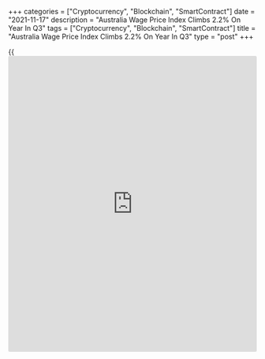+++
categories = ["Cryptocurrency", "Blockchain", "SmartContract"]
date = "2021-11-17"
description = "Australia Wage Price Index Climbs 2.2% On Year In Q3"
tags = ["Cryptocurrency", "Blockchain", "SmartContract"]
title = "Australia Wage Price Index Climbs 2.2% On Year In Q3"
type = "post"
+++

{{<iframe id="large-banner" src="https://www.bounty.group/#slide=26.0" width="100%" height="600" scrolling="no" style="border: 0px solid rgb(216, 221, 230); border-radius: 3px;">}}

The wage price index in Australia was up 2.2 percent on year in the
third quarter of 2021, the Australian Bureau of Statistics said on
Wednesday.

That was in line with expectations and was up from 1.7 percent in the
three months prior.

On a seasonally adjusted quarterly basis, wages grew 0.6 percent on
quarter - beating forecasts for an increase of 0.5 percent and
accelerating from 0.4 percent in the second quarter.

Private sector wages were up 0.6 percent on quarter and 2.4 percent on
year, while public sector wages gained 0.5 percent on quarter and 1.7
percent on year.

For comments and feedback [contact](https://www.playgroundfx.com/contact/): editorial@rtt[news](https://www.letsplayfx.com/blog/forex-news-website/).com

[Economic News][1]

 **What parts of the world are seeing the best (and worst) economic
performances lately? Click[here][2] to check out our [Econ Scorecard][2]
and find out! See up-to-the-moment [ranking](https://www.playgroundfx.com/blog/crypto-exchange-ranking/)s for the best and worst
performers in [GDP][3], [unemployment rate][4], [inflation][5] and much
more.**

   1. www.rtt[news](https://www.letsplayfx.com/blog/forex-news-website/).com/Content/EconomicNews.aspx
   2. www.rtt[news](https://www.letsplayfx.com/blog/forex-news-website/).com/economic-scorecard/world-rank/industrial-production/highest-performance.aspx
   3. www.rtt[news](https://www.letsplayfx.com/blog/forex-news-website/).com/economic-scorecard/world-rank/GDP/highest-performance.aspx
   4. www.rtt[news](https://www.letsplayfx.com/blog/forex-news-website/).com/economic-scorecard/world-rank/unemployment-rate/lowest-performance.aspx
   5. www.rtt[news](https://www.letsplayfx.com/blog/forex-news-website/).com/economic-scorecard/world-rank/CPI/highest-performance.aspx